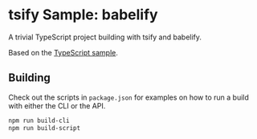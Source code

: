 # tsify Sample: babelify

A trivial TypeScript project building with tsify and babelify.

Based on the [TypeScript sample](https://github.com/Microsoft/TypeScriptSamples/tree/master/greeter).

## Building

Check out the scripts in `package.json` for examples on how to run a build with either the CLI or the API.

```sh
npm run build-cli
npm run build-script
```
